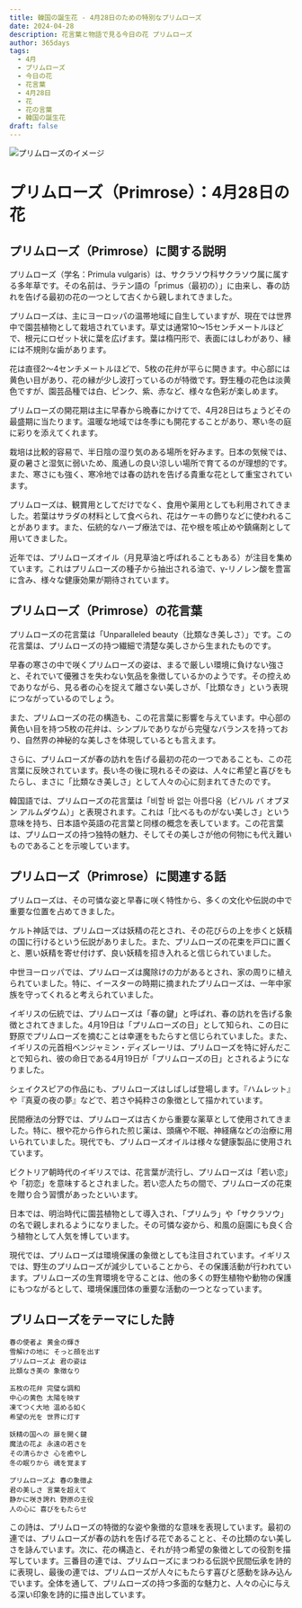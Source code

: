 ```yaml
---
title: 韓国の誕生花 - 4月28日のための特別なプリムローズ
date: 2024-04-28
description: 花言葉と物語で見る今日の花 プリムローズ
author: 365days
tags:
  - 4月
  - プリムローズ
  - 今日の花
  - 花言葉
  - 4月28日
  - 花
  - 花の言葉
  - 韓国の誕生花
draft: false
---
```




![プリムローズのイメージ](https://cdn.pixabay.com/photo/2020/03/31/07/40/primrose-4986558_960_720.jpg#center#center)


# プリムローズ（Primrose）：4月28日の花

## プリムローズ（Primrose）に関する説明

プリムローズ（学名：Primula vulgaris）は、サクラソウ科サクラソウ属に属する多年草です。その名前は、ラテン語の「primus（最初の）」に由来し、春の訪れを告げる最初の花の一つとして古くから親しまれてきました。

プリムローズは、主にヨーロッパの温帯地域に自生していますが、現在では世界中で園芸植物として栽培されています。草丈は通常10〜15センチメートルほどで、根元にロゼット状に葉を広げます。葉は楕円形で、表面にはしわがあり、縁には不規則な歯があります。

花は直径2〜4センチメートルほどで、5枚の花弁が平らに開きます。中心部には黄色い目があり、花の縁が少し波打っているのが特徴です。野生種の花色は淡黄色ですが、園芸品種では白、ピンク、紫、赤など、様々な色彩が楽しめます。

プリムローズの開花期は主に早春から晩春にかけてで、4月28日はちょうどその最盛期に当たります。温暖な地域では冬季にも開花することがあり、寒い冬の庭に彩りを添えてくれます。

栽培は比較的容易で、半日陰の湿り気のある場所を好みます。日本の気候では、夏の暑さと湿気に弱いため、風通しの良い涼しい場所で育てるのが理想的です。また、寒さにも強く、寒冷地では春の訪れを告げる貴重な花として重宝されています。

プリムローズは、観賞用としてだけでなく、食用や薬用としても利用されてきました。若葉はサラダの材料として食べられ、花はケーキの飾りなどに使われることがあります。また、伝統的なハーブ療法では、花や根を咳止めや鎮痛剤として用いてきました。

近年では、プリムローズオイル（月見草油と呼ばれることもある）が注目を集めています。これはプリムローズの種子から抽出される油で、γ-リノレン酸を豊富に含み、様々な健康効果が期待されています。

## プリムローズ（Primrose）の花言葉

プリムローズの花言葉は「Unparalleled beauty（比類なき美しさ）」です。この花言葉は、プリムローズの持つ繊細で清楚な美しさから生まれたものです。

早春の寒さの中で咲くプリムローズの姿は、まるで厳しい環境に負けない強さと、それでいて優雅さを失わない気品を象徴しているかのようです。その控えめでありながら、見る者の心を捉えて離さない美しさが、「比類なき」という表現につながっているのでしょう。

また、プリムローズの花の構造も、この花言葉に影響を与えています。中心部の黄色い目を持つ5枚の花弁は、シンプルでありながら完璧なバランスを持っており、自然界の神秘的な美しさを体現しているとも言えます。

さらに、プリムローズが春の訪れを告げる最初の花の一つであることも、この花言葉に反映されています。長い冬の後に現れるその姿は、人々に希望と喜びをもたらし、まさに「比類なき美しさ」として人々の心に刻まれてきたのです。

韓国語では、プリムローズの花言葉は「비할 바 없는 아름다움（ビハル バ オプヌン アルムダウム）」と表現されます。これは「比べるものがない美しさ」という意味を持ち、日本語や英語の花言葉と同様の概念を表しています。この花言葉は、プリムローズの持つ独特の魅力、そしてその美しさが他の何物にも代え難いものであることを示唆しています。

## プリムローズ（Primrose）に関連する話

プリムローズは、その可憐な姿と早春に咲く特性から、多くの文化や伝説の中で重要な位置を占めてきました。

ケルト神話では、プリムローズは妖精の花とされ、その花びらの上を歩くと妖精の国に行けるという伝説がありました。また、プリムローズの花束を戸口に置くと、悪い妖精を寄せ付けず、良い妖精を招き入れると信じられていました。

中世ヨーロッパでは、プリムローズは魔除けの力があるとされ、家の周りに植えられていました。特に、イースターの時期に摘まれたプリムローズは、一年中家族を守ってくれると考えられていました。

イギリスの伝統では、プリムローズは「春の鍵」と呼ばれ、春の訪れを告げる象徴とされてきました。4月19日は「プリムローズの日」として知られ、この日に野原でプリムローズを摘むことは幸運をもたらすと信じられていました。また、イギリスの元首相ベンジャミン・ディズレーリは、プリムローズを特に好んだことで知られ、彼の命日である4月19日が「プリムローズの日」とされるようになりました。

シェイクスピアの作品にも、プリムローズはしばしば登場します。『ハムレット』や『真夏の夜の夢』などで、若さや純粋さの象徴として描かれています。

民間療法の分野では、プリムローズは古くから重要な薬草として使用されてきました。特に、根や花から作られた煎じ薬は、頭痛や不眠、神経痛などの治療に用いられていました。現代でも、プリムローズオイルは様々な健康製品に使用されています。

ビクトリア朝時代のイギリスでは、花言葉が流行し、プリムローズは「若い恋」や「初恋」を意味するとされました。若い恋人たちの間で、プリムローズの花束を贈り合う習慣があったといいます。

日本では、明治時代に園芸植物として導入され、「プリムラ」や「サクラソウ」の名で親しまれるようになりました。その可憐な姿から、和風の庭園にも良く合う植物として人気を博しています。

現代では、プリムローズは環境保護の象徴としても注目されています。イギリスでは、野生のプリムローズが減少していることから、その保護活動が行われています。プリムローズの生育環境を守ることは、他の多くの野生植物や動物の保護にもつながるとして、環境保護団体の重要な活動の一つとなっています。

## プリムローズをテーマにした詩

    春の使者よ 黄金の輝き
    雪解けの地に そっと顔を出す
    プリムローズよ 君の姿は
    比類なき美の 象徴なり

    五枚の花弁 完璧な調和
    中心の黄色 太陽を映す
    凍てつく大地 温める如く
    希望の光を 世界に灯す

    妖精の国への 扉を開く鍵
    魔法の花よ 永遠の若さを
    その清らかさ 心を癒やし
    冬の眠りから 魂を覚ます

    プリムローズよ 春の象徴よ
    君の美しさ 言葉を超えて
    静かに咲き誇れ 野原の主役
    人の心に 喜びをもたらせ

この詩は、プリムローズの特徴的な姿や象徴的な意味を表現しています。最初の連では、プリムローズが春の訪れを告げる花であることと、その比類のない美しさを詠んでいます。次に、花の構造と、それが持つ希望の象徴としての役割を描写しています。三番目の連では、プリムローズにまつわる伝説や民間伝承を詩的に表現し、最後の連では、プリムローズが人々にもたらす喜びと感動を詠み込んでいます。全体を通して、プリムローズの持つ多面的な魅力と、人々の心に与える深い印象を詩的に描き出しています。